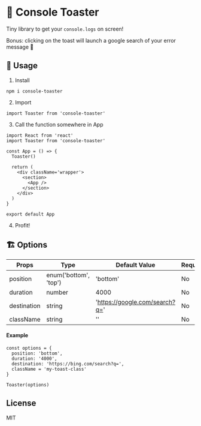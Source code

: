 # 🍞 Console Toaster

Tiny library to get your `console.logs` on screen!

Bonus: clicking on the toast will launch a google search of your error message 🎉

## 📣 Usage

1. Install

`npm i console-toaster`

2. Import

`import Toaster from 'console-toaster'`

3. Call the function somewhere in App

```
import React from 'react'
import Toaster from 'console-toaster'

const App = () => {
  Toaster()

  return (
    <div className='wrapper'>
      <section>
        <App />
      </section>
    </div>
  )
}

export default App
```

4. Profit!

## 🏗️ Options

| Props | Type | Default Value | Required
| --- | --- | --- | --- |
| position | enum('bottom', 'top') | 'bottom' | No |
| duration | number | 4000 | No |
| destination | string | 'https://google.com/search?q=' | No |
| className | string | '' | No |


#### Example
```
const options = {
  position: 'bottom',
  duration: '4000',
  destination: 'https://bing.com/search?q=',
  className = 'my-toast-class'
}

Toaster(options)
```

## License

MIT